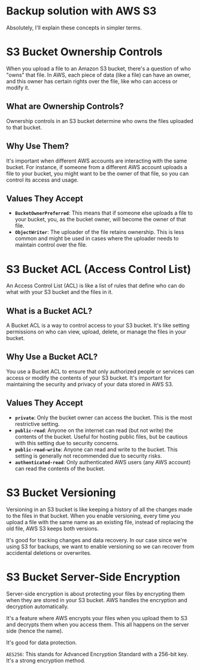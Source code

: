 # Backup solution with AWS S3

Absolutely, I'll explain these concepts in simpler terms.

# S3 Bucket Ownership Controls

When you upload a file to an Amazon S3 bucket, there's a question of who "owns" that file. In AWS, each piece of data (like a file) can have an owner, and this owner has certain rights over the file, like who can access or modify it.

## What are Ownership Controls?

Ownership controls in an S3 bucket determine who owns the files uploaded to that bucket.

## Why Use Them?

It's important when different AWS accounts are interacting with the same bucket. For instance, if someone from a different AWS account uploads a file to your bucket, you might want to be the owner of that file, so you can control its access and usage.

## Values They Accept

- **`BucketOwnerPreferred`**: This means that if someone else uploads a file to your bucket, you, as the bucket owner, will become the owner of that file.
- **`ObjectWriter`**: The uploader of the file retains ownership. This is less common and might be used in cases where the uploader needs to maintain control over the file.

# S3 Bucket ACL (Access Control List)

An Access Control List (ACL) is like a list of rules that define who can do what with your S3 bucket and the files in it.

## What is a Bucket ACL?

A Bucket ACL is a way to control access to your S3 bucket. It's like setting permissions on who can view, upload, delete, or manage the files in your bucket.

## Why Use a Bucket ACL?

You use a Bucket ACL to ensure that only authorized people or services can access or modify the contents of your S3 bucket. It's important for maintaining the security and privacy of your data stored in AWS S3.

## Values They Accept

- **`private`**: Only the bucket owner can access the bucket. This is the most restrictive setting.
- **`public-read`**: Anyone on the internet can read (but not write) the contents of the bucket. Useful for hosting public files, but be cautious with this setting due to security concerns.
- **`public-read-write`**: Anyone can read and write to the bucket. This setting is generally not recommended due to security risks.
- **`authenticated-read`**: Only authenticated AWS users (any AWS account) can read the contents of the bucket.

# S3 Bucket Versioning

Versioning in an S3 bucket is like keeping a history of all the changes made to the files in that bucket. When you enable versioning, every time you upload a file with the same name as an existing file, instead of replacing the old file, AWS S3 keeps both versions.

It's good for tracking changes and data recovery. In our case since we're using S3 for backups, we want to enable versioning so we can recover from accidental deletions or overwrites.

# S3 Bucket Server-Side Encryption

Server-side encryption is about protecting your files by encrypting them when they are stored in your S3 bucket. AWS handles the encryption and decryption automatically.

It's a feature where AWS encrypts your files when you upload them to S3 and decrypts them when you access them. This all happens on the server side (hence the name).

It's good for data protection.

`AES256`: This stands for Advanced Encryption Standard with a 256-bit key. It's a strong encryption method.
